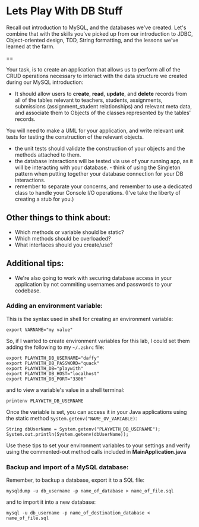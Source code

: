 # Lets Play With DB Stuff

Recall out introduction to MySQL, and the databases we've created. Let's combine that with the skills you've picked up from our introduction to JDBC, Object-oriented design, TDD, String formatting, and the lessons we've learned at the farm.

==

Your task, is to create an application that allows us to perform all of the CRUD operations necessary to interact with the data structure we created during our MySQL introduction: 
 - It should allow users to **create**, **read**, **update**, and **delete** records from all of the tables relevant to teachers, students, assignments, submissions (assignment_student relationships) and relevant meta data, and associate them to Objects of the classes represented by the tables' records.

You will need to make a UML for your application, and write relevant unit tests for testing the construction of the relevant objects.
- the unit tests should validate the construction of your objects and the methods attached to them.  
- the database interactions will be tested via use of your running app, as it will be interacting with your database. - think of using the Singleton pattern when putting together your database connection for your DB interactions.
- remember to separate your concerns, and remember to use a dedicated class to handle your Console I/O operations. (I've take the liberty of creating a stub for you.) 

## Other things to think about:  
- Which methods or variable should be static?
- Which methods should be overloaded?
- What interfaces should you create/use?

## Additional tips: 
 - We're also going to work with securing database access in your application by not commiting usernames and passwords to your codebase.
### Adding an environment variable: 

This is the syntax used in shell for creating an environment variable:
```shell
export VARNAME="my value" 
```

So, if I wanted to create environment variables for this lab, I could set them adding the following to my `~/.zshrc` file:
```shell
export PLAYWITH_DB_USERNAME="daffy" 
export PLAYWITH_DB_PASSWORD="quack" 
export PLAYWITH_DB="playwith" 
export PLAYWITH_DB_HOST="localhost" 
export PLAYWITH_DB_PORT="3306" 
```

and to view a variable's value in a shell terminal: 
```shell
printenv PLAYWITH_DB_USERNAME
```

Once the variable is set, you can access it in your Java applications using the static method `System.getenv("NAME_OV_VARIABLE)`:

```shell
String dbUserName = System.getenv("PLAYWITH_DB_USERNAME");
System.out.println(System.getenv(dbUserName));
```
Use these tips to set your environment variables to your settings and verify using the commented-out method calls included in **MainApplication.java**
### Backup and import of a MySQL database: 
Remember, to backup a database, export it to a SQL file: 
```shell
mysqldump -u db_username -p name_of_database > name_of_file.sql
```
and to import it into a new database:
```shell
mysql -u db_username -p name_of_destination_database < name_of_file.sql
```



